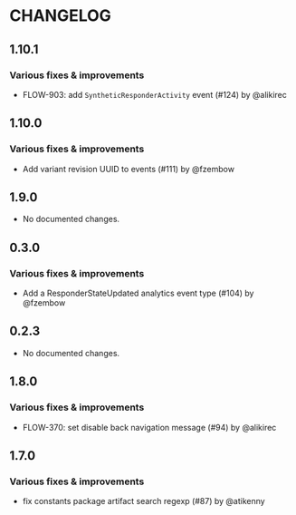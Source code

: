 # CHANGELOG
## 1.10.1

### Various fixes & improvements

- FLOW-903: add `SyntheticResponderActivity` event (#124) by @alikirec

## 1.10.0

### Various fixes & improvements

- Add variant revision UUID to events (#111) by @fzembow

## 1.9.0

- No documented changes.

## 0.3.0

### Various fixes & improvements

- Add a ResponderStateUpdated analytics event type (#104) by @fzembow

## 0.2.3

- No documented changes.

## 1.8.0

### Various fixes & improvements

- FLOW-370: set disable back navigation message (#94) by @alikirec

## 1.7.0

### Various fixes & improvements

- fix constants package artifact search regexp (#87) by @atikenny

